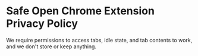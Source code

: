 # Safe Open Chrome Extension Privacy Policy
We require permissions to access tabs, idle state, and tab contents to work, and we don't store or keep anything. 
